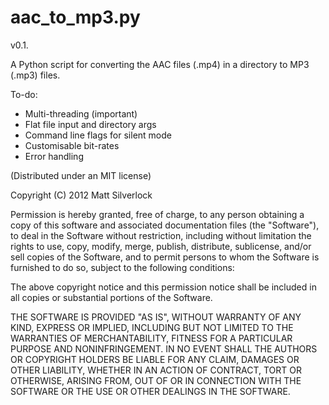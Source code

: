 aac_to_mp3.py
=============

v0.1.

A Python script for converting the AAC files (.mp4) in a directory to MP3 (.mp3) files. 

To-do:

- Multi-threading (important)
- Flat file input and directory args
- Command line flags for silent mode
- Customisable bit-rates
- Error handling

(Distributed under an MIT license)

Copyright (C) 2012 Matt Silverlock

Permission is hereby granted, free of charge, to any person obtaining a copy of this software and associated documentation files (the "Software"), to deal in the Software without restriction, including without limitation the rights to use, copy, modify, merge, publish, distribute, sublicense, and/or sell copies of the Software, and to permit persons to whom the Software is furnished to do so, subject to the following conditions:

The above copyright notice and this permission notice shall be included in all copies or substantial portions of the Software.

THE SOFTWARE IS PROVIDED "AS IS", WITHOUT WARRANTY OF ANY KIND, EXPRESS OR IMPLIED, INCLUDING BUT NOT LIMITED TO THE WARRANTIES OF MERCHANTABILITY, FITNESS FOR A PARTICULAR PURPOSE AND NONINFRINGEMENT. IN NO EVENT SHALL THE AUTHORS OR COPYRIGHT HOLDERS BE LIABLE FOR ANY CLAIM, DAMAGES OR OTHER LIABILITY, WHETHER IN AN ACTION OF CONTRACT, TORT OR OTHERWISE, ARISING FROM, OUT OF OR IN CONNECTION WITH THE SOFTWARE OR THE USE OR OTHER DEALINGS IN THE SOFTWARE.